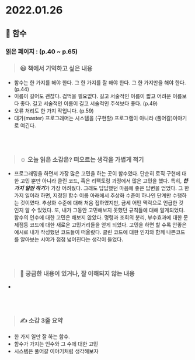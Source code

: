 # 2022.01.26

## 📗 함수

### 읽은 페이지 : (p.40 ~ p.65)

>### 😃 책에서 기억하고 싶은 내용 

- 함수는 한 가지를 해야 한다. 그 한 가지를 잘 해야 한다. 그 한 가지만을 해야 한다. (p.44)
- 이름이 길어도 괜찮다. 겁먹을 필요없다. 길고 서술적인 이름이 짧고 어려운 이름보다 좋다. 길고 서술적인 이름이 길고 서술적인 주석보다 좋다. (p.49)
- 오류 처리도 한 가지 작업니다. (p.59)
- 대가(master) 프로그래머는 시스템을 (구현할) 프로그램이 아니라 (풀어갈)이야기로 여긴다.

<br>

<br>

>### ☺️ 오늘 읽은 소감은? 떠오르는 생각을 가볍게 적기

- 프로그래밍을 하면서 가장 많은 고민을 하는 곳이 함수였다. 단순히 로직 구현에 대한 고민 뿐만 아니라 클린 코드, 혹은 리팩토링 과정에서 많은 고민을 했다. 특히, ***한 가지 일만 하기***가 가장 어려웠다. 그래도 답답했던 마음에 좋은 답변을 얻었다. 그 한 가지 일이라 하면, 지정된 함수 이름 아래에서 추상화 수준이 하나인 단계만 수행하는 것이였다. 추상화 수준에 대해 처음 접하였지만, 금세 어떤 맥락으로 언급한 것 인지 알 수 있었다. 또, 내가 그동안 고민해보지 못했던 규칙들에 대해 알게되었다. 함수의 인수에 대한 고민은 해보지 않았다. 명령과 조회의 분리, 부수효과에 대한 문제점등 코드에 대한 새로운 고민거리들을 얻게 되었다. 고민을 하면 할 수록 안좋은 예시로 내가 작성했던 코드들이 떠올랐다. 클린 코드에 대한 인지와 함께 나쁜코드를 알아보는 시야가 점점 넓어진다는 생각이 들었다. 

<br>

<br>

>### 🔎 궁금한 내용이 있거나, 잘 이해되지 않는 내용 

- 

<br>

<br>

> ### ✍️  소감 3줄 요약 

- 한 가지 일만 잘 하는 함수.
- 함수가 가지는 인수와 그 수에 대한 고민
- 시스템은 풀어갈 이야기처럼 생각해보자